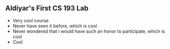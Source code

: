 ## Aldiyar's First CS 193 Lab 
- Very cool course
- Never have seen it before, which is cool
- Never wondered that i would have such an honor to participate, which is cool
- Cool

